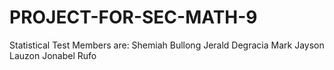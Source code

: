 # PROJECT-FOR-SEC-MATH-9
Statistical Test 
Members are: 
Shemiah Bullong
Jerald Degracia
Mark Jayson Lauzon
Jonabel Rufo
